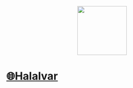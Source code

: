 <p align="center">
    <img src="https://github.com/Halalvar/halalvar/blob/main/public/cardiogram.png?raw=true"
        height="130">
</p>

# [🌐Halalvar](https://halalvar.com)





 <!-- [![License: MIT](https://img.shields.io/badge/License-MIT-yellow.svg)](https://opensource.org/licenses/MIT)
 ![version](https://img.shields.io/badge/version-0.1.0-blue) -->


